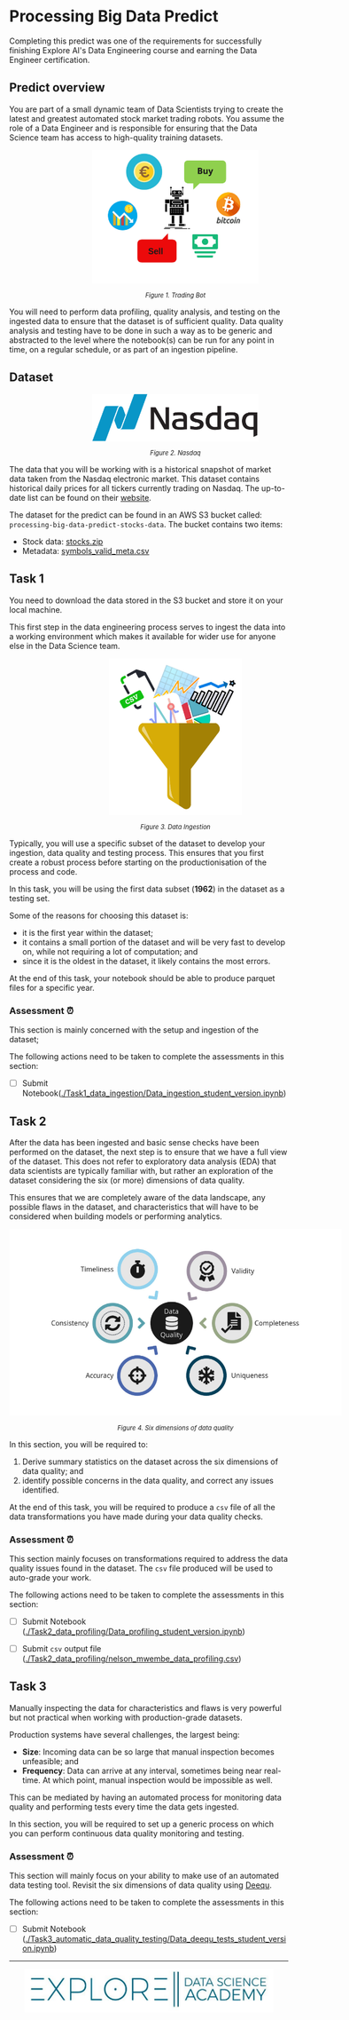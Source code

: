 # Processing Big Data Predict
Completing this predict was one of the requirements for successfully finishing Explore AI's Data Engineering course and earning the Data Engineer certification.

## Predict overview

You are part of a small dynamic team of Data Scientists trying to create the latest and greatest automated stock market trading robots. You assume the role of a Data Engineer and is responsible for ensuring that the Data Science team has access to high-quality training datasets.

<div align="center" style="width: 600px; font-size: 80%; text-align: center; margin: 0 auto">
<img src="https://raw.githubusercontent.com/Explore-AI/Pictures/master/data_engineering/transform/predict/TradingBot.jpg"
     alt="Trading Bot"
     style="float: center; padding-bottom=0.5em"
     width=50%/>
     <p><em>Figure 1. Trading Bot</em></p>
</div>

You will need to perform data profiling, quality analysis, and testing on the ingested data to ensure that the dataset is of sufficient quality. Data quality analysis and testing have to be done in such a way as to be generic and abstracted to the level where the notebook(s) can be run for any point in time, on a regular schedule, or as part of an ingestion pipeline. 

## Dataset

<div align="center" style="width: 600px; font-size: 80%; text-align: center; margin: 0 auto">
<img src="https://raw.githubusercontent.com/Explore-AI/Pictures/master/data_engineering/transform/predict/Nasdaq.png"
     alt="Nasdaq"
     style="float: center; padding-bottom=0.5em"
     width=50%/>
     <p><em>Figure 2. Nasdaq</em></p>
</div>

The data that you will be working with is a historical snapshot of market data taken from the Nasdaq electronic market. This dataset contains historical daily prices for all tickers currently trading on Nasdaq. The up-to-date list can be found on their [website](https://www.nasdaq.com/).

The dataset for the predict can be found in an AWS S3 bucket called: `processing-big-data-predict-stocks-data`. The bucket contains two items:

- Stock data: [stocks.zip](https://processing-big-data-predict-stocks-data.s3.eu-west-1.amazonaws.com/stocks.zip)
- Metadata: [symbols_valid_meta.csv](https://processing-big-data-predict-stocks-data.s3.eu-west-1.amazonaws.com/symbols_valid_meta.csv)

## Task 1
You need to download the data stored in the S3 bucket and store it on your local machine.

This first step in the data engineering process serves to ingest the data into a working environment which makes it available for wider use for anyone else in the Data Science team.

<div align="center" style="width: 600px; font-size: 80%; text-align: center; margin: 0 auto">
<img src="https://raw.githubusercontent.com/Explore-AI/Pictures/master/data_engineering/transform/predict/DataIngestion.jpg"
     alt="Data Ingestion"
     style="float: center; padding-bottom=0.5em"
     width=40%/>
     <p><em>Figure 3. Data Ingestion</em></p>
</div>

Typically, you will use a specific subset of the dataset to develop your ingestion, data quality and testing process. This ensures that you first create a robust process before starting on the productionisation of the process and code.

In this task, you will be using the first data subset (**1962**) in the dataset as a testing set. 

Some of the reasons for choosing this dataset is:
- it is the first year within the dataset;
- it contains a small portion of the dataset and will be very fast to develop on, while not requiring a lot of computation; and
- since it is the oldest in the dataset, it likely contains the most errors.

At the end of this task, your notebook should be able to produce parquet files for a specific year.



### **Assessment** ⏰️
This section is mainly concerned with the setup and ingestion of the dataset;

The following actions need to be taken to complete the assessments in this section:

- [ ] Submit Notebook([./Task1_data_ingestion/Data_ingestion_student_version.ipynb](https://github.com/Nell254/Processing-Big-Data/blob/70b566fa7a3f94bc158fdd3e9a875ce83bc44969/Task1_data_ingestion/Data_ingestion_student_version.ipynb))

## Task 2

After the data has been ingested and basic sense checks have been performed on the dataset, the next step is to ensure that we have a full view of the dataset. This does not refer to exploratory data analysis (EDA) that data scientists are typically familiar with, but rather an exploration of the dataset considering the six (or more) dimensions of data quality.

This ensures that we are completely aware of the data landscape, any possible flaws in the dataset, and characteristics that will have to be considered when building models or performing analytics.

<div align="center" style="width: 600px; font-size: 80%; text-align: center; margin: 0 auto">
<img src="https://github.com/Explore-AI/Pictures/raw/master/data_engineering/transform/predict/DataQuality.jpg"
     alt="Data Quality"
     style="float: center; padding-bottom=0.5em"
     width=100%/>
     <p><em>Figure 4. Six dimensions of data quality</em></p>
</div>



In this section, you will be required to: 

1. Derive summary statistics on the dataset across the six dimensions of data quality; and
2. identify possible concerns in the data quality, and correct any issues identified. 

At the end of this task, you will be required to produce a `csv` file of all the data transformations you have made during your data quality checks.


### **Assessment** ⏰️
This section mainly focuses on transformations required to address the data quality issues found in the dataset. The `csv` file produced will be used to auto-grade your work.

The following actions need to be taken to complete the assessments in this section:

- [ ] Submit Notebook ([./Task2_data_profiling/Data_profiling_student_version.ipynb](https://github.com/Nell254/Processing-Big-Data/blob/8cd3dcb31ffcd5fec5bf0c61bfe63c43fd443e40/Task2_data_profiling/Data_profiling_student_version.ipynb))
- [ ] Submit `csv` output file ([./Task2_data_profiling/nelson_mwembe_data_profiling.csv](https://github.com/Nell254/Processing-Big-Data/blob/7b86120e65f973495d586e5ae22ba8ce54376ace/Task2_data_profiling/nelson_mwembe_data_profiling.csv))


## Task 3
Manually inspecting the data for characteristics and flaws is very powerful but not practical when working with production-grade datasets.

Production systems have several challenges, the largest being:
- **Size**: Incoming data can be so large that manual inspection becomes unfeasible; and
- **Frequency**: Data can arrive at any interval, sometimes being near real-time. At which point, manual inspection would be impossible as well.

This can be mediated by having an automated process for monitoring data quality and performing tests every time the data gets ingested.

In this section, you will be required to set up a generic process on which you can perform continuous data quality monitoring and testing.


### **Assessment** ⏰️

This section will mainly focus on your ability to make use of an automated data testing tool. Revisit the six dimensions of data quality using [Deequ](https://github.com/awslabs/deequ).

The following actions need to be taken to complete the assessments in this section:

- [ ] Submit Notebook ([./Task3_automatic_data_quality_testing/Data_deequ_tests_student_version.ipynb](https://github.com/Nell254/Processing-Big-Data/blob/9cc1e9de3eaf3146ddeeac2dd0997a125e8425bc/Task3_automatic_data_quality_testing/Data_deequ_tests_student_version.ipynb))

---

<p align='center'>
     <img src="https://raw.githubusercontent.com/Explore-AI/Pictures/master/EDSA_logo.png"
     alt='EDSA-logo'
     width=450px/>
     <br>
</p>

